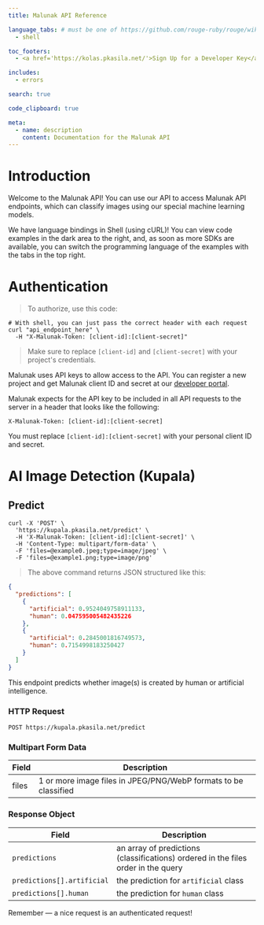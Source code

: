 ```yaml
---
title: Malunak API Reference

language_tabs: # must be one of https://github.com/rouge-ruby/rouge/wiki/List-of-supported-languages-and-lexers
  - shell

toc_footers:
  - <a href='https://kolas.pkasila.net/'>Sign Up for a Developer Key</a>

includes:
  - errors

search: true

code_clipboard: true

meta:
  - name: description
    content: Documentation for the Malunak API
---
```


# Introduction

Welcome to the Malunak API! You can use our API to access Malunak API endpoints, which can classify images using our special machine learning models.

We have language bindings in Shell (using cURL)! You can view code examples in the dark area to the right, and, as soon as more SDKs are available, you can switch the programming language of the examples with the tabs in the top right.

# Authentication

> To authorize, use this code:

```shell
# With shell, you can just pass the correct header with each request
curl "api_endpoint_here" \
  -H "X-Malunak-Token: [client-id]:[client-secret]"
```

> Make sure to replace `[client-id]` and `[client-secret]` with your project's credentials.

Malunak uses API keys to allow access to the API. You can register a new project and get Malunak client ID and secret at our [developer portal](https://kolas.pkasila.net/).

Malunak expects for the API key to be included in all API requests to the server in a header that looks like the following:

`X-Malunak-Token: [client-id]:[client-secret]`

<aside class="notice">
You must replace <code>[client-id]:[client-secret]</code> with your personal client ID and secret.
</aside>

# AI Image Detection (Kupala)

## Predict

```shell
curl -X 'POST' \
  'https://kupala.pkasila.net/predict' \
  -H 'X-Malunak-Token: [client-id]:[client-secret]' \
  -H 'Content-Type: multipart/form-data' \
  -F 'files=@example0.jpeg;type=image/jpeg' \
  -F 'files=@example1.png;type=image/png'
```

> The above command returns JSON structured like this:

```json
{
  "predictions": [
    {
      "artificial": 0.9524049758911133,
      "human": 0.047595005482435226
    },
    {
      "artificial": 0.2845001816749573,
      "human": 0.7154998183250427
    }
  ]
}
```

This endpoint predicts whether image(s) is created by human or artificial intelligence.

### HTTP Request

`POST https://kupala.pkasila.net/predict`

### Multipart Form Data

| Field | Description                                                     |
|-------|-----------------------------------------------------------------|
| files | 1 or more image files in JPEG/PNG/WebP formats to be classified |

### Response Object

| Field                      | Description                                                                       |
|----------------------------|-----------------------------------------------------------------------------------|
| `predictions`              | an array of predictions (classifications) ordered in the files order in the query |
| `predictions[].artificial` | the prediction for `artificial` class                                             |
| `predictions[].human`      | the prediction for `human` class                                                  |

<aside class="success">
Remember — a nice request is an authenticated request!
</aside>
